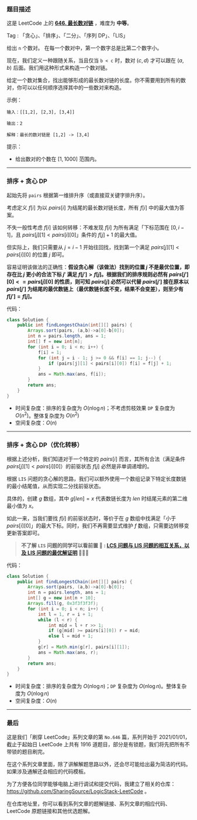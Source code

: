 ### 题目描述

这是 LeetCode 上的 **[646. 最长数对链](https://leetcode.cn/problems/maximum-length-of-pair-chain/solution/by-ac_oier-z91l/)** ，难度为 **中等**。

Tag : 「贪心」、「排序」、「二分」、「序列 DP」、「LIS」



给出 `n` 个数对。 在每一个数对中，第一个数字总是比第二个数字小。

现在，我们定义一种跟随关系，当且仅当 `b < c` 时，数对 $(c, d)$ 才可以跟在 $(a, b)$ 后面。我们用这种形式来构造一个数对链。

给定一个数对集合，找出能够形成的最长数对链的长度。你不需要用到所有的数对，你可以以任何顺序选择其中的一些数对来构造。

示例：
```
输入：[[1,2], [2,3], [3,4]]

输出：2

解释：最长的数对链是 [1,2] -> [3,4]
```

提示：
* 给出数对的个数在 $[1, 1000]$ 范围内。

---

### 排序 + 贪心 DP

起始先将 `pairs` 根据第一维排升序（或直接双关键字排升序）。

考虑定义 $f[i]$ 为以 $pairs[i]$ 为结尾的最长数对链长度，所有 $f[i]$ 中的最大值为答案。

不失一般性考虑 $f[i]$ 该如何转移：不难发现 $f[i]$ 为所有满足「下标范围在 $[0, i - 1]$，且 $pairs[j][1] < pairs[i][0]$」条件的 $f[j] + 1$ 的最大值。

但实际上，我们只需要从 $j = i - 1$ 开始往回找，找到第一个满足 $pairs[j][1] < pairs[i][0]$ 的位置 $j$ 即可。

容易证明该做法的正确性：**假设贪心解（该做法）找到的位置 $j$ 不是最优位置，即存在比 $j$ 更小的合法下标 $j'$ 满足 $f[j'] > f[j]$。根据我们的排序规则必然有 $pairs[j'][0] <= pairs[j][0]$ 的性质，则可知 $pairs[j]$ 必然可以代替 $pairs[j']$ 接在原本以 $pairs[j']$ 为结尾的最优数链上（最优数链长度不变，结果不会变差），则至少有 $f[j'] = f[j]$。**

代码：
```Java
class Solution {
    public int findLongestChain(int[][] pairs) {
        Arrays.sort(pairs, (a,b)->a[0]-b[0]);
        int n = pairs.length, ans = 1;
        int[] f = new int[n];
        for (int i = 0; i < n; i++) {
            f[i] = 1;
            for (int j = i - 1; j >= 0 && f[i] == 1; j--) {
                if (pairs[j][1] < pairs[i][0]) f[i] = f[j] + 1;
            }
            ans = Math.max(ans, f[i]);
        }
        return ans;
    }
}
```
* 时间复杂度：排序的复杂度为 $O(n\log{n})$；不考虑剪枝效果 `DP` 复杂度为 $O(n^2)$。整体复杂度为 $O(n^2)$
* 空间复杂度：$O(n)$

---

### 排序 + 贪心 DP（优化转移）

根据上述分析，我们知道对于一个特定的 $pairs[i]$ 而言，其所有合法（满足条件 $pairs[j][1] < pairs[i][0]$）的前驱状态 $f[j]$ 必然是非单调递增的。

根据 `LIS` 问题的贪心解的思路，我们可以额外使用一个数组记录下特定长度数链的最小结尾值，从而实现二分找前驱状态。

具体的，创建 $g$ 数组，其中 $g[len] = x$ 代表数链长度为 $len$ 时结尾元素的第二维最小值为 $x$。

如此一来，当我们要找 $f[i]$ 的前驱状态时，等价于在 $g$ 数组中找满足「小于 $pairs[i][0]$」的最大下标。同时，我们不再需要显式维护 $f$ 数组，只需要边转移变更新答案即可。

> **不了解 `LIS` 问题的同学可以看前置 🧀 : [LCS 问题与 LIS 问题的相互关系，以及 LIS 问题的最优解证明](https://mp.weixin.qq.com/s?__biz=MzU4NDE3MTEyMA==&mid=2247487814&idx=1&sn=e33023c2d474ff75af83eda1c4d01892) 🎉🎉🎉**

代码：
```Java
class Solution {
    public int findLongestChain(int[][] pairs) {
        Arrays.sort(pairs, (a,b)->a[0]-b[0]);
        int n = pairs.length, ans = 1;
        int[] g = new int[n + 10];
        Arrays.fill(g, 0x3f3f3f3f);
        for (int i = 0; i < n; i++) {
            int l = 1, r = i + 1;
            while (l < r) {
                int mid = l + r >> 1;
                if (g[mid] >= pairs[i][0]) r = mid;
                else l = mid + 1;
            }
            g[r] = Math.min(g[r], pairs[i][1]);
            ans = Math.max(ans, r);
        }
        return ans;
    }
}
```
* 时间复杂度：排序的复杂度为 $O(n\log{n})$；`DP` 复杂度为 $O(n\log{n})$。整体复杂度为 $O(n\log{n})$
* 空间复杂度：$O(n)$

---

### 最后

这是我们「刷穿 LeetCode」系列文章的第 `No.646` 篇，系列开始于 2021/01/01，截止于起始日 LeetCode 上共有 1916 道题目，部分是有锁题，我们将先把所有不带锁的题目刷完。

在这个系列文章里面，除了讲解解题思路以外，还会尽可能给出最为简洁的代码。如果涉及通解还会相应的代码模板。

为了方便各位同学能够电脑上进行调试和提交代码，我建立了相关的仓库：https://github.com/SharingSource/LogicStack-LeetCode 。

在仓库地址里，你可以看到系列文章的题解链接、系列文章的相应代码、LeetCode 原题链接和其他优选题解。

